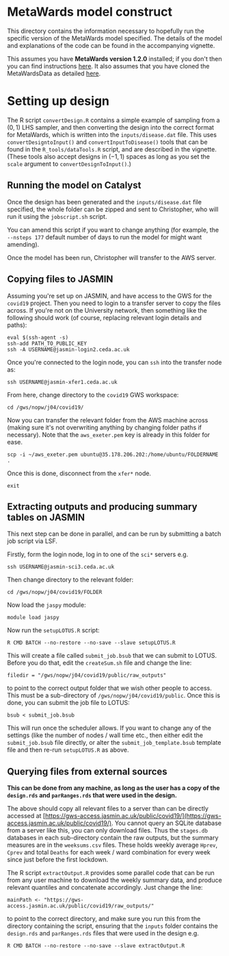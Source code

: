 # MetaWards model construct

This directory contains the information necessary to hopefully run the
specific version of the MetaWards model specified. The details of the model
and explanations of the code can be found in the accompanying vignette.

This assumes you have **MetaWards version 1.2.0** installed; if you don't then
you can find instructions [here](https://metawards.org/install.html). It also
assumes that you have cloned the MetaWardsData as detailed 
[here](https://metawards.org/model_data.html).

# Setting up design

The R script `convertDesign.R` contains a simple example of sampling
from a $(0, 1)$ LHS sampler, and then converting the design into
the correct format for MetaWards, which is written into the `inputs/disease.dat`
file. This uses `convertDesigntoInput()` and `convertInputToDisease()` tools
that can be found in the `R_tools/dataTools.R` script, and are described in the
vignette. (These tools also accept designs in $(-1, 1)$ spaces as long as you
set the `scale` argument to `convertDesignToInput()`.)

## Running the model on Catalyst

Once the design has been generated and the `inputs/disease.dat` file specified, the
whole folder can be zipped and sent to Christopher, who will run it using the
`jobscript.sh` script. 

You can amend this script if you want to change anything (for example, the 
`--nsteps 177` default number of days to run the model for might want amending).

Once the model has been run, Christopher will transfer to the AWS server.

## Copying files to JASMIN

Assuming you're set up on JASMIN, and have access to the GWS for the `covid19`
project. Then you need to login to a transfer server to copy the files across.
If you're not on the University network, then something like the following should 
work (of course, replacing relevant login details and paths):

```
eval $(ssh-agent -s)
ssh-add PATH_TO_PUBLIC_KEY
ssh -A USERNAME@jasmin-login2.ceda.ac.uk
```

Once you're connected to the login node, you can `ssh` into the transfer node as:

```
ssh USERNAME@jasmin-xfer1.ceda.ac.uk
```

From here, change directory to the `covid19` GWS workspace:

```
cd /gws/nopw/j04/covid19/
```

Now you can transfer the relevant folder from the AWS machine across (making sure 
it's not overwriting anything by changing folder paths if necessary). Note that
the `aws_exeter.pem` key is already in this folder for ease.

```
scp -i ~/aws_exeter.pem ubuntu@35.178.206.202:/home/ubuntu/FOLDERNAME .
```

Once this is done, disconnect from the `xfer*` node.

```
exit
```

## Extracting outputs and producing summary tables on JASMIN

This next step can be done in parallel, and can be run by submitting a batch
job script via LSF.

Firstly, form the login node, log in to one of the `sci*` servers e.g.

```
ssh USERNAME@jasmin-sci3.ceda.ac.uk
```

Then change directory to the relevant folder:

```
cd /gws/nopw/j04/covid19/FOLDER
```

Now load the `jaspy` module:

```
module load jaspy
```

Now run the `setupLOTUS.R` script:

```
R CMD BATCH --no-restore --no-save --slave setupLOTUS.R
```

This will create a file called `submit_job.bsub` that we can submit to LOTUS. Before
you do that, edit the `createSum.sh` file and change the line:

```
filedir = "/gws/nopw/j04/covid19/public/raw_outputs"
```

to point to the correct output folder that we wish other people to access. This must
be a sub-directory of `/gws/nopw/j04/covid19/public`. Once this is done, you can
submit the job file to LOTUS:

```
bsub < submit_job.bsub
```

This will run once the scheduler allows. If you want to change any of the settings (like
the number of nodes / wall time etc., then either edit the `submit_job.bsub` file directly,
or alter the `submit_job_template.bsub` template file and then re-run `setupLOTUS.R` as
above.

## Querying files from external sources

**This can be done from any machine, as long as the user has a copy of the `design.rds`
and `parRanges.rds` that were used in the design.**

The above should copy all relevant files to a server than can be directly accessed
at [https://gws-access.jasmin.ac.uk/public/covid19/](https://gws-access.jasmin.ac.uk/public/covid19/). You cannot query an SQLite database from a server like this, you can only
download files. Thus the `stages.db` databases in each sub-directory contain the
raw outputs, but the summary measures are in the `weeksums.csv` files. These holds 
weekly average `Hprev`, `Cprev` and total `Deaths` for each week / ward combination 
for every week since just before the first lockdown. 

The R script `extractOutput.R` provides some parallel code that can be run from 
any user machine to download the weekly summary data, and produce relevant 
quantiles and concatenate accordingly. Just change the line:

```
mainPath <- "https://gws-access.jasmin.ac.uk/public/covid19/raw_outputs/"
```

to point to the correct directory, and make sure you run this from the directory 
containing the script, ensuring that the `inputs` folder contains the `design.rds` and `parRanges.rds` files that were used in the design e.g.

```
R CMD BATCH --no-restore --no-save --slave extractOutput.R
```









<!--## Animations-->

<!--In the `images` folder there are some R scripts to produce animations. The `plotAnimation.R` script accesses weekly counts from the `uberStages.db` database. It takes three inputs:-->

<!--* ID (Ensemble ID, e.g. "Ens0000")-->
<!--* REP (Replicate number)-->
<!--* VAR (Variable you wish to animate---must be in `uberStages.db`)-->

<!--So the command:-->

<!--```-->
<!--R CMD BATCH --no-restore --no-save --slave "--args Ens0000 1 Hprev" plotAnimation.R-->
<!--```-->

<!--will produce an animation of the weekly `Hprev` values for replicate 1 of design point `Ens0000`. **Note: it helps to have set an index on the `output` column of `uberStages.db`**---see the comments in `plotAnimation.R` for more details.-->

<!--Alternatively, the `plotAnimation_stages.R` script accesses daily counts from an individual the `stages.db.bz2` file. It takes three inputs:-->

<!--* ID (Ensemble ID, e.g. "Ens0000")-->
<!--* REP (Replicate number)-->
<!--* VAR (Variable you wish to animate---must be in `stages.db`)-->

<!--So the command:-->

<!--```-->
<!--R CMD BATCH --no-restore --no-save --slave "--args Ens0000 1 H" plotAnimation_stages.R-->
<!--```-->

<!--will produce an animation of the daily `H` values for replicate 1 of design point `Ens0000`. This is quicker due to using base R plotting, rather than `gganimate`.-->

<!--## Possible extensions / to-do-->

<!--* Lockdown cut-off for distance travelled.-->
<!--* Amend lockdown iterator to model weekdays and weekends during lockdown.-->
<!--* Superspreaders / supershedders?-->
<!--* Possible additional hospital workers class?-->
<!--* Change names of outputs to something easier to understand.-->
<!--* Sort out how to generically unzip files rather than using `system()` (hopefully Chris' extractor will solve this).-->
<!--* Need some checks of inputs in R tools.-->
<!--* Perhaps come up with a better way to store the data (maybe only store days where some events have changed,-->
<!--  and then post-process to fill in the gaps where necessary).-->
<!--  -->
